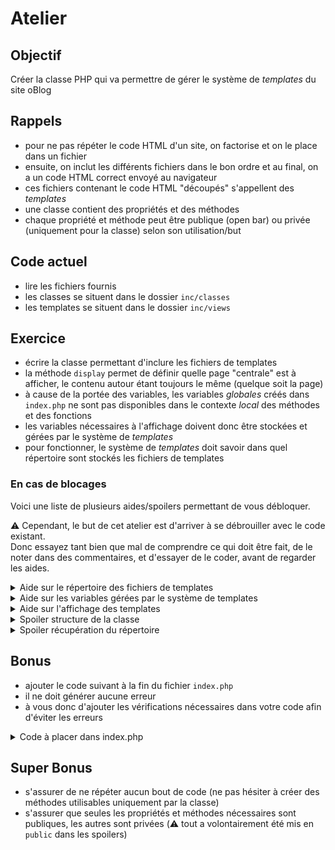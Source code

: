 # Atelier

## Objectif

Créer la classe PHP qui va permettre de gérer le système de _templates_ du site oBlog

## Rappels

- pour ne pas répéter le code HTML d'un site, on factorise et on le place dans un fichier
- ensuite, on  inclut les différents fichiers dans le bon ordre et au final, on a un code HTML correct envoyé au navigateur
- ces fichiers contenant le code HTML "découpés" s'appellent des *templates*
- une classe contient des propriétés et des méthodes
- chaque propriété et méthode peut être publique (open bar) ou privée (uniquement pour la classe) selon son utilisation/but

## Code actuel

- lire les fichiers fournis
- les classes se situent dans le dossier `inc/classes`
- les templates se situent dans le dossier `inc/views`

## Exercice

- écrire la classe permettant d'inclure les fichiers de templates
- la méthode `display` permet de définir quelle page "centrale" est à afficher, le contenu autour étant toujours le même (quelque soit la page)
- à cause de la portée des variables, les variables _globales_ créés dans `index.php` ne sont pas disponibles dans le contexte _local_ des méthodes et des fonctions
- les variables nécessaires à l'affichage doivent donc être stockées et gérées par le système de _templates_
- pour fonctionner, le système de _templates_ doit savoir dans quel répertoire sont stockés les fichiers de templates

### En cas de blocages

Voici une liste de plusieurs aides/spoilers permettant de vous débloquer.

:warning: Cependant, le but de cet atelier est d'arriver à se débrouiller avec le code existant.  
Donc essayez tant bien que mal de comprendre ce qui doit être fait, de le noter dans des commentaires, et d'essayer de le coder, avant de regarder les aides.

<details><summary>Aide sur le répertoire des fichiers de templates</summary>

- la classe a besoin de stocker en interne le chemin jusqu'au dossier de template
- mais cette information peut changer d'un projet à un autre
- il faut donc spécifier ce répertoire à l'instanciation de la classe

</details>

<details><summary>Aide sur les variables gérées par le système de templates</summary>

- déclarer la méthode `setVar` dans la classe
    - permet d'ajouter une variable au système
    - elle prendra 2 arguments obligatoires :
        - le nom de la variable
        - la valeur de la variable
- déclarer la méthode `getVar` dans la classe
    - permet de retourner la valeur d'une variable
    - elle prendra 1 argument obligatoire
        - le nom de la variable
- Où stocker les variables ajoutées ?
    - il faut que ces variables soient disponibles dans toutes les méthodes de la classe
    - il faut pouvoir stocker un nombre illimité de variables
    - il faut pouvoir retrouver la valeur d'une variable grâce à son nom

</details>

<details><summary>Aide sur l'affichage des templates</summary>

- déclarer la méthode `display` dans la classe
    - permet d'afficher le code HTML complet pour une page donnée
    - elle prendra 1 argument obligatoire
        - le nom de la template
- pour afficher une page complète, il ne faut pas oublier d'inclure `header` et `footer` :wink:
- le nom de la template permet de connaitre le nom du fichier à inclure au sein du répertoire (fourni à l'instanciation de la classe)

</details>

<details><summary>Spoiler structure de la classe</summary>

```php
<?php

class Templator {
    // TODO créer les propriétés

    public function __construct($directory) {
        // TODO
    }

    public function setVar($varName, $varValue) {
        // TODO
    }

    public function getVar($varName) {
        // TODO
    }

    public function include($tplName) {
        // TODO include le fichier de template demandé
    }

    public function display($tplName) {
        // TODO inclure les fichiers de template (header, templateCourante, footer)
    }
}
```

</details>

<details><summary>Spoiler récupération du répertoire</summary>

```php
<?php

class Templator {
    // Propriété stockant le répertoire des fichiers de templates
    public $directory;
    // [...]

    public function __construct($directory) {
        $this->directory = $directory;
    }

    // [...]
}
```

</details>

## Bonus

- ajouter le code suivant à la fin du fichier `index.php`
- il ne doit générer aucune erreur
- à vous donc d'ajouter les vérifications nécessaires dans votre code afin d'éviter les erreurs

<details><summary>Code à placer dans index.php</summary>

```php

// Accès à une variable inexistante dans le système de templates
echo $this->getVar('404notfound');

// Demande au système de templates d'afficher une template inexistante
$oTemplator->display('templateToto');

```

</details>

## Super Bonus

- s'assurer de ne répéter aucun bout de code (ne pas hésiter à créer des méthodes utilisables uniquement par la classe)
- s'assurer que seules les propriétés et méthodes nécessaires sont publiques, les autres sont privées (:warning: tout a volontairement été mis en `public` dans les spoilers)
